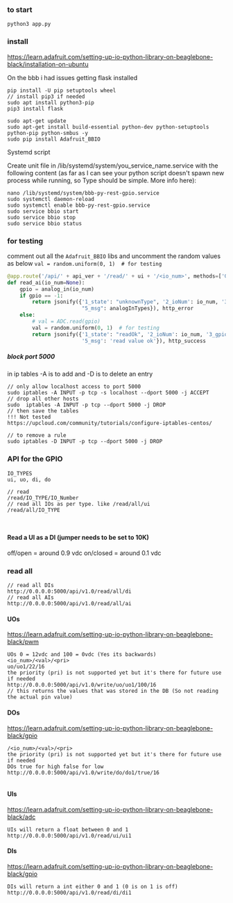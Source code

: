 
### to start
```
python3 app.py 
```

### install

https://learn.adafruit.com/setting-up-io-python-library-on-beaglebone-black/installation-on-ubuntu

On the bbb i had issues getting flask installed

```
pip install -U pip setuptools wheel
// install pip3 if needed
sudo apt install python3-pip 
pip3 install flask
```


```
sudo apt-get update
sudo apt-get install build-essential python-dev python-setuptools python-pip python-smbus -y
sudo pip install Adafruit_BBIO
```

Systemd script

Create unit file in /lib/systemd/system/you_service_name.service with the following content (as far as I can see your python script doesn't spawn new process while running, so Type should be simple. More info here):
```
nano /lib/systemd/system/bbb-py-rest-gpio.service
sudo systemctl daemon-reload
sudo systemctl enable bbb-py-rest-gpio.service
sudo service bbio start
sudo service bbio stop
sudo service bbio status

```



### for testing 
comment out all the `Adafruit_BBIO` libs 
and uncomment the random values as below ``val = random.uniform(0, 1)  # for testing``



```python
@app.route('/api/' + api_ver + '/read/' + ui + '/<io_num>', methods=['GET'])
def read_ai(io_num=None):
    gpio = analog_in(io_num)
    if gpio == -1:
        return jsonify({'1_state': "unknownType", '2_ioNum': io_num, '3_gpio': gpio, '4_val': 'null',
                        "5_msg": analogInTypes}), http_error
    else:
        # val = ADC.read(gpio)
        val = random.uniform(0, 1)  # for testing
        return jsonify({'1_state': "readOk", '2_ioNum': io_num, '3_gpio': gpio, '4_val': val,
                        '5_msg': 'read value ok'}), http_success
```


##### block port 5000

in ip tables -A is to add and -D is to delete an entry

```
// only allow localhost access to port 5000
sudo iptables -A INPUT -p tcp -s localhost --dport 5000 -j ACCEPT
// drop all other hosts
sudo  iptables -A INPUT -p tcp --dport 5000 -j DROP
// then save the tables
!!! Not tested
https://upcloud.com/community/tutorials/configure-iptables-centos/

// to remove a rule
sudo iptables -D INPUT -p tcp --dport 5000 -j DROP

```


### API for the GPIO

```
IO_TYPES
ui, uo, di, do

// read 
/read/IO_TYPE/IO_Number
// read all IOs as per type. like /read/all/ui
/read/all/IO_TYPE



```

#### Read a UI as a DI (jumper needs to be set to 10K)
off/open = around 0.9 vdc
on/closed = around 0.1 vdc



### read all
```
// read all DIs
http://0.0.0.0:5000/api/v1.0/read/all/di
// read all AIs
http://0.0.0.0:5000/api/v1.0/read/all/ai

```


#### UOs
https://learn.adafruit.com/setting-up-io-python-library-on-beaglebone-black/pwm

```
UOs 0 = 12vdc and 100 = 0vdc (Yes its backwards)
<io_num>/<val>/<pri>
uo/uo1/22/16
the priority (pri) is not supported yet but it's there for future use if needed
http://0.0.0.0:5000/api/v1.0/write/uo/uo1/100/16
// this returns the values that was stored in the DB (So not reading the actual pin value)

```


#### DOs
https://learn.adafruit.com/setting-up-io-python-library-on-beaglebone-black/gpio

```
/<io_num>/<val>/<pri>
the priority (pri) is not supported yet but it's there for future use if needed
DOs true for high false for low
http://0.0.0.0:5000/api/v1.0/write/do/do1/true/16


```

#### UIs
https://learn.adafruit.com/setting-up-io-python-library-on-beaglebone-black/adc

```
UIs will return a float between 0 and 1
http://0.0.0.0:5000/api/v1.0/read/ui/ui1

```


#### DIs
https://learn.adafruit.com/setting-up-io-python-library-on-beaglebone-black/gpio

```
DIs will return a int either 0 and 1 (0 is on 1 is off)
http://0.0.0.0:5000/api/v1.0/read/di/di1

```
